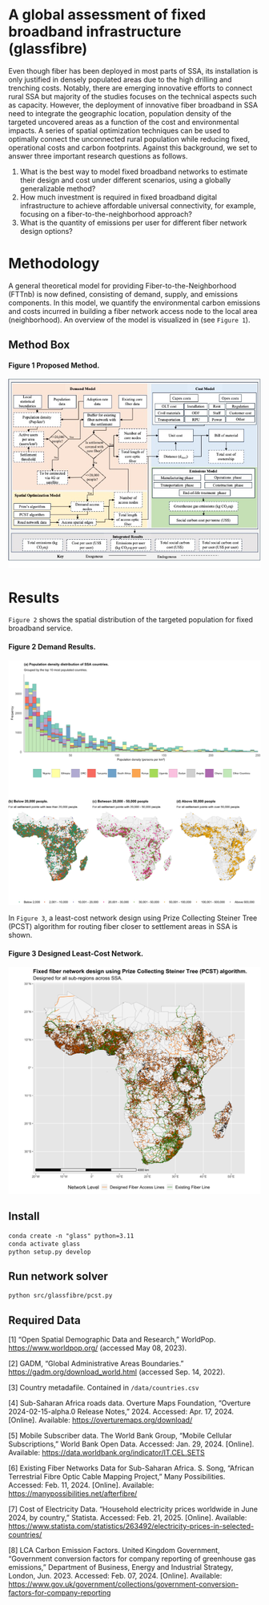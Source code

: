 # A global assessment of fixed broadband infrastructure (glassfibre)
Even though fiber has been deployed in most parts of SSA, its installation is only justified in densely populated areas due to the high drilling and trenching costs. Notably, there are emerging innovative efforts to connect rural SSA but majority of the studies focuses on the technical aspects such as capacity. However, the deployment of innovative fiber broadband in SSA need to integrate the geographic location, population density of the targeted uncovered areas as a function of the cost and environmental impacts. A series of spatial optimization techniques can be used to optimally connect the unconnected rural population while reducing fixed, operational costs and carbon footprints. Against this background, we set to answer three important research questions as follows.

  1)	What is the best way to model fixed broadband networks to estimate their design and cost under different scenarios, using a globally generalizable method? 
  2)	How much investment is required in fixed broadband digital infrastructure to achieve affordable universal connectivity, for example, focusing on a fiber-to-the-neighborhood approach?
  3)	What is the quantity of emissions per user for different fiber network design options?



Methodology
==============
A general theoretical model for providing Fiber-to-the-Neighborhood (FTTnb) is now defined, consisting of demand, supply, and emissions components. 
In this model, we quantify the environmental carbon emissions and costs incurred in building a fiber network access node to the local area (neighborhood). 
An overview of the model is visualized in (see `Figure 1`). 

## Method Box

#### Figure 1 Proposed Method.
<p align="center">
  <img src="/docs/method_box.jpg" />
</p>

Results
=======
`Figure 2` shows the spatial distribution of the targeted population for fixed broadband service.
#### Figure 2 Demand Results.
<p align="center">
  <img src="/docs/population_point_demand_metrics.png" />
</p>

In `Figure 3`, a least-cost network design using Prize Collecting Steiner Tree (PCST) algorithm for routing fiber closer to settlement areas in SSA is shown.
#### Figure 3 Designed Least-Cost Network.
<p align="center">
  <img src = "/docs/pcst_fiber_network_design.png" />
</p>


## Install
```
conda create -n "glass" python=3.11
conda activate glass
python setup.py develop
```

## Run network solver

```
python src/glassfibre/pcst.py
```


## Required Data
[1]	“Open Spatial Demographic Data and Research,” WorldPop. https://www.worldpop.org/ (accessed May 08, 2023).

[2]	GADM, “Global Administrative Areas Boundaries.” https://gadm.org/download_world.html (accessed Sep. 14, 2022).

[3] Country metadafile. Contained in `/data/countries.csv`

[4] Sub-Saharan Africa roads data.  Overture Maps Foundation, “Overture 2024-02-15-alpha.0 Release Notes,” 2024. Accessed: Apr. 17, 2024. [Online]. Available: https://overturemaps.org/download/ 

[5] Mobile Subscriber data. The World Bank Group, “Mobile Cellular Subscriptions,” World Bank Open Data. Accessed: Jan. 29, 2024. [Online]. Available: https://data.worldbank.org/indicator/IT.CEL.SETS

[6] Existing Fiber Networks Data for Sub-Saharan Africa. S. Song, “African Terrestrial Fibre Optic Cable Mapping Project,” Many Possibilities. Accessed: Feb. 11, 2024. [Online]. Available: https://manypossibilities.net/afterfibre/

[7] Cost of Electricity Data. “Household electricity prices worldwide in June 2024, by country,” Statista. Accessed: Feb. 21, 2025. [Online]. Available: https://www.statista.com/statistics/263492/electricity-prices-in-selected-countries/

[8] LCA Carbon Emission Factors. United Kingdom Government, “Government conversion factors for company reporting of greenhouse gas emissions,” Department of Business, Energy and Industrial Strategy, London, Jun. 2023. Accessed: Feb. 07, 2024. [Online]. Available: https://www.gov.uk/government/collections/government-conversion-factors-for-company-reporting
